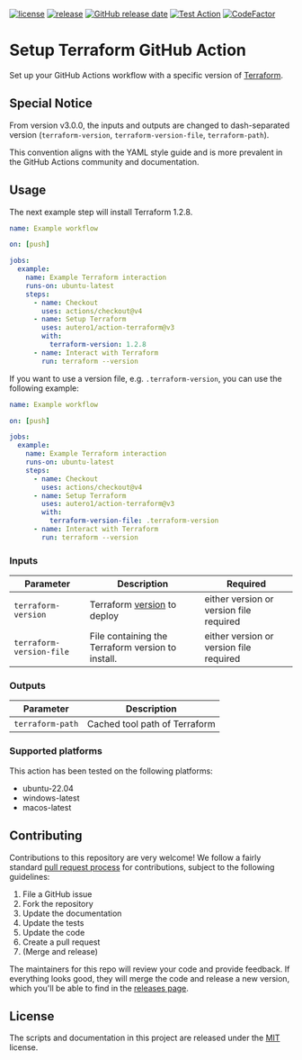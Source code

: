 [![license](https://img.shields.io/github/license/autero1/action-terraform)](https://github.com/autero1/action-terraform/blob/main/LICENSE)
[![release](https://img.shields.io/github/release/autero1/action-terraform)](https://github.com/autero1/action-terraform/releases/latest)
[![GitHub release date](https://img.shields.io/github/release-date/autero1/action-terraform.svg)](https://github.com/autero1/action-terraform/releases)
[![Test Action](https://github.com/autero1/action-terraform/actions/workflows/test-action.yml/badge.svg?branch=main)](https://github.com/autero1/action-terraform/actions/workflows/test-action.yml)
[![CodeFactor](https://www.codefactor.io/repository/github/autero1/action-terraform/badge)](https://www.codefactor.io/repository/github/autero1/action-terraform)

# Setup Terraform GitHub Action

Set up your GitHub Actions workflow with a specific version of [Terraform](https://www.terraform.io/).

## Special Notice
From version v3.0.0, the inputs and outputs are changed to dash-separated version (`terraform-version`, `terraform-version-file`, `terraform-path`).

This convention aligns with the YAML style guide and is more prevalent in the GitHub Actions community and documentation.

## Usage

The next example step will install Terraform 1.2.8.

```yaml
name: Example workflow

on: [push]

jobs:
  example:
    name: Example Terraform interaction
    runs-on: ubuntu-latest
    steps:
      - name: Checkout
        uses: actions/checkout@v4
      - name: Setup Terraform
        uses: autero1/action-terraform@v3
        with:
          terraform-version: 1.2.8
      - name: Interact with Terraform
        run: terraform --version
```
If you want to use a version file, e.g. `.terraform-version`, you can use the following example:

```yaml
name: Example workflow

on: [push]

jobs:
  example:
    name: Example Terraform interaction
    runs-on: ubuntu-latest
    steps:
      - name: Checkout
        uses: actions/checkout@v4
      - name: Setup Terraform
        uses: autero1/action-terraform@v3
        with:
          terraform-version-file: .terraform-version
      - name: Interact with Terraform
        run: terraform --version
```

### Inputs

| Parameter                | Description | Required |
|--------------------------| ----------- | -------- |
| `terraform-version`      | Terraform [version](https://releases.hashicorp.com/terraform/) to deploy | either version or version file required |
| `terraform-version-file` | File containing the Terraform version to install. | either version or version file required |

### Outputs

| Parameter        | Description |
|------------------| ----------- |
| `terraform-path` | Cached tool path of Terraform |

### Supported platforms

This action has been tested on the following platforms:

* ubuntu-22.04
* windows-latest
* macos-latest


## Contributing

Contributions to this repository are very welcome! We follow a fairly standard [pull request process](
https://help.github.com/articles/about-pull-requests/) for contributions, subject to the following guidelines:

1. File a GitHub issue
1. Fork the repository
1. Update the documentation
1. Update the tests
1. Update the code
1. Create a pull request
1. (Merge and release)

The maintainers for this repo will review your code and provide feedback. If everything looks good, they will merge the
code and release a new version, which you'll be able to find in the [releases page](../../releases).

## License

The scripts and documentation in this project are released under the [MIT](./LICENSE) license.
